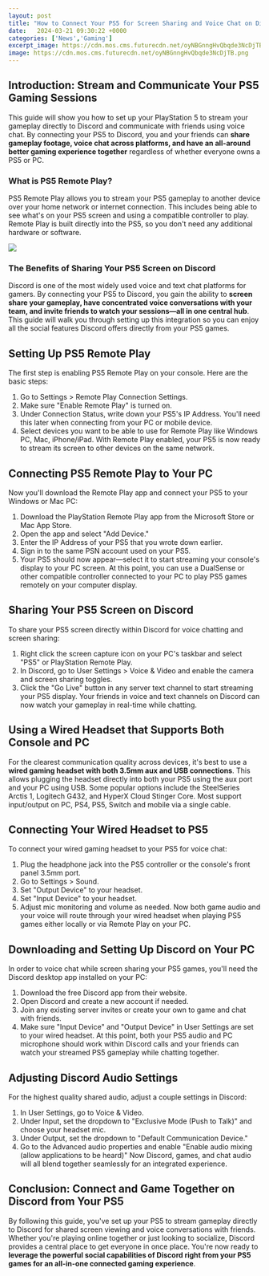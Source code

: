 ```yaml
---
layout: post
title: "How to Connect Your PS5 for Screen Sharing and Voice Chat on Discord"
date:   2024-03-21 09:30:22 +0000
categories: ['News','Gaming']
excerpt_image: https://cdn.mos.cms.futurecdn.net/oyNBGnngHvQbqde3NcDjTB.png
image: https://cdn.mos.cms.futurecdn.net/oyNBGnngHvQbqde3NcDjTB.png
---
```


## Introduction: Stream and Communicate Your PS5 Gaming Sessions
This guide will show you how to set up your PlayStation 5 to stream your gameplay directly to Discord and communicate with friends using voice chat. By connecting your PS5 to Discord, you and your friends can **share gameplay footage, voice chat across platforms, and have an all-around better gaming experience together** regardless of whether everyone owns a PS5 or PC. 
### What is PS5 Remote Play?
PS5 Remote Play allows you to stream your PS5 gameplay to another device over your home network or internet connection. This includes being able to see what's on your PS5 screen and using a compatible controller to play. Remote Play is built directly into the PS5, so you don't need any additional hardware or software.

![](https://cdn.mos.cms.futurecdn.net/oyNBGnngHvQbqde3NcDjTB.png)
### The Benefits of Sharing Your PS5 Screen on Discord  
Discord is one of the most widely used voice and text chat platforms for gamers. By connecting your PS5 to Discord, you gain the ability to **screen share your gameplay, have concentrated voice conversations with your team, and invite friends to watch your sessions—all in one central hub**. This guide will walk you through setting up this integration so you can enjoy all the social features Discord offers directly from your PS5 games.
## Setting Up PS5 Remote Play  
The first step is enabling PS5 Remote Play on your console. Here are the basic steps:
1. Go to Settings > Remote Play Connection Settings.
2. Make sure "Enable Remote Play" is turned on. 
3. Under Connection Status, write down your PS5's IP Address. You'll need this later when connecting from your PC or mobile device.
4. Select devices you want to be able to use for Remote Play like Windows PC, Mac, iPhone/iPad.
With Remote Play enabled, your PS5 is now ready to stream its screen to other devices on the same network.
## Connecting PS5 Remote Play to Your PC
Now you'll download the Remote Play app and connect your PS5 to your Windows or Mac PC: 
1. Download the PlayStation Remote Play app from the Microsoft Store or Mac App Store.
2. Open the app and select "Add Device."
3. Enter the IP Address of your PS5 that you wrote down earlier.  
4. Sign in to the same PSN account used on your PS5.
5. Your PS5 should now appear—select it to start streaming your console's display to your PC screen.
At this point, you can use a DualSense or other compatible controller connected to your PC to play PS5 games remotely on your computer display.
## Sharing Your PS5 Screen on Discord  
To share your PS5 screen directly within Discord for voice chatting and screen sharing:
1. Right click the screen capture icon on your PC's taskbar and select "PS5" or PlayStation Remote Play.
2. In Discord, go to User Settings > Voice & Video and enable the camera and screen sharing toggles.  
3. Click the "Go Live" button in any server text channel to start streaming your PS5 display.
Your friends in voice and text channels on Discord can now watch your gameplay in real-time while chatting.
## Using a Wired Headset that Supports Both Console and PC
For the clearest communication quality across devices, it's best to use a **wired gaming headset with both 3.5mm aux and USB connections**. This allows plugging the headset directly into both your PS5 using the aux port and your PC using USB. 
Some popular options include the SteelSeries Arctis 1, Logitech G432, and HyperX Cloud Stinger Core. Most support input/output on PC, PS4, PS5, Switch and mobile via a single cable.
## Connecting Your Wired Headset to PS5
To connect your wired gaming headset to your PS5 for voice chat: 
1. Plug the headphone jack into the PS5 controller or the console's front panel 3.5mm port.
2. Go to Settings > Sound.
3. Set "Output Device" to your headset. 
4. Set "Input Device" to your headset.
5. Adjust mic monitoring and volume as needed.
Now both game audio and your voice will route through your wired headset when playing PS5 games either locally or via Remote Play on your PC.
## Downloading and Setting Up Discord on Your PC
In order to voice chat while screen sharing your PS5 games, you'll need the Discord desktop app installed on your PC:
1. Download the free Discord app from their website. 
2. Open Discord and create a new account if needed.
3. Join any existing server invites or create your own to game and chat with friends.  
4. Make sure "Input Device" and "Output Device" in User Settings are set to your wired headset.
At this point, both your PS5 audio and PC microphone should work within Discord calls and your friends can watch your streamed PS5 gameplay while chatting together.
## Adjusting Discord Audio Settings 
For the highest quality shared audio, adjust a couple settings in Discord:
1. In User Settings, go to Voice & Video.
2. Under Input, set the dropdown to "Exclusive Mode (Push to Talk)" and choose your headset mic.
3. Under Output, set the dropdown to "Default Communication Device."
4. Go to the Advanced audio properties and enable "Enable audio mixing (allow applications to be heard)" 
Now Discord, games, and chat audio will all blend together seamlessly for an integrated experience.
## Conclusion: Connect and Game Together on Discord from Your PS5
By following this guide, you've set up your PS5 to stream gameplay directly to Discord for shared screen viewing and voice conversations with friends. Whether you're playing online together or just looking to socialize, Discord provides a central place to get everyone in once place. You're now ready to **leverage the powerful social capabilities of Discord right from your PS5 games for an all-in-one connected gaming experience**.
